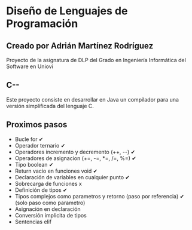 # Diseño de Lenguajes de Programación
## Creado por Adrián Martínez Rodríguez
Proyecto de la asignatura de DLP del Grado en Ingeniería Informática del Software en Uniovi
## C--
Este proyecto consiste en desarrollar en Java un compilador para una versión simplificada del lenguaje C.
## Proximos pasos
- Bucle for ✔
- Operador ternario ✔
- Operadores incremento y decremento (++, --) ✔
- Operadores de asignacion (+=, -=, *=, /=, %=) ✔
- Tipo boolean ✔
- Return vacio en funciones void ✔
- Declaración de variables en cualquier punto ✔
- Sobrecarga de funciones x
- Definición de tipos ✔
- Tipos complejos como parametros y retorno (paso por referencia) ✔ (solo paso como parametro)
- Asignación en declaración
- Conversión implicita de tipos
- Sentencias elif
